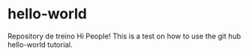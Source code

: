 # hello-world
Repository de treino
Hi People!
This is a test on how to use the git hub hello-world tutorial.
